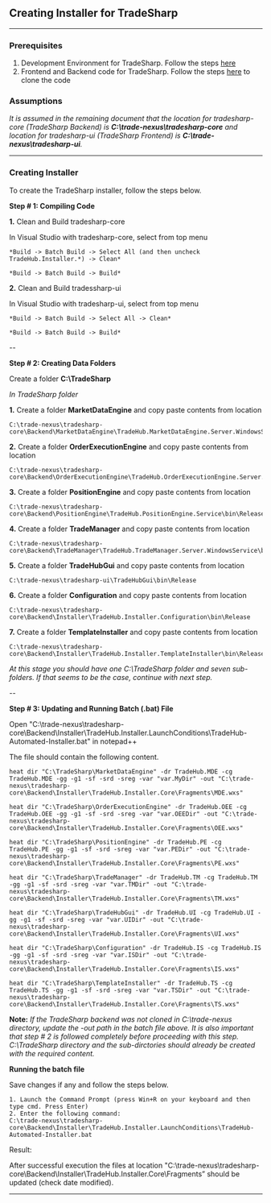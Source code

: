 ## **Creating Installer for TradeSharp** ##

***

### Prerequisites ###
1. Development Environment for TradeSharp. Follow the steps [here](https://github.com/trade-nexus/tradesharp-core#installation)
2. Frontend and Backend code for TradeSharp. Follow the steps [here](https://github.com/trade-nexus/tradesharp-core#code-cloning) to clone the code


### Assumptions ###

_It is assumed in the remaining document that the location for tradesharp-core (TradeSharp Backend) is **C:\trade-nexus\tradesharp-core** and location for tradesharp-ui (TradeSharp Frontend) is **C:\trade-nexus\tradesharp-ui**._ 

***

### Creating Installer ###

To create the TradeSharp installer, follow the steps below.

**Step # 1: Compiling Code**

**1.** Clean and Build tradesharp-core

In Visual Studio with tradesharp-core, select from top menu 

```
*Build -> Batch Build -> Select All (and then uncheck TradeHub.Installer.*) -> Clean*

*Build -> Batch Build -> Build*
```

**2.** Clean and Build tradessharp-ui

In Visual Studio with tradesharp-ui, select from top menu 

```
*Build -> Batch Build -> Select All -> Clean*

*Build -> Batch Build -> Build*
```

--

**Step # 2: Creating Data Folders**

Create a folder **C:\TradeSharp**

*In TradeSharp folder*

**1.**  Create a folder **MarketDataEngine** and copy paste contents from location

```
C:\trade-nexus\tradesharp-core\Backend\MarketDataEngine\TradeHub.MarketDataEngine.Server.WindowsService\bin\Release
```

**2.**  Create a folder **OrderExecutionEngine** and copy paste contents from location

```
C:\trade-nexus\tradesharp-core\Backend\OrderExecutionEngine\TradeHub.OrderExecutionEngine.Server.WindowsService\bin\Release
```

**3.**  Create a folder **PositionEngine** and copy paste contents from location

```
C:\trade-nexus\tradesharp-core\Backend\PositionEngine\TradeHub.PositionEngine.Service\bin\Release
```

**4.**  Create a folder **TradeManager** and copy paste contents from location

```
C:\trade-nexus\tradesharp-core\Backend\TradeManager\TradeHub.TradeManager.Server.WindowsService\bin\Release
```

**5.**  Create a folder **TradeHubGui** and copy paste contents from location

```
C:\trade-nexus\tradesharp-ui\TradeHubGui\bin\Release
```

**6.**  Create a folder **Configuration** and copy paste contents from location

```
C:\trade-nexus\tradesharp-core\Backend\Installer\TradeHub.Installer.Configuration\bin\Release
```

**7.**  Create a folder **TemplateInstaller** and copy paste contents from location

```
C:\trade-nexus\tradesharp-core\Backend\Installer\TradeHub.Installer.TemplateInstaller\bin\Release
```

*At this stage you should have one C:\TradeSharp folder and seven sub-folders. If that seems to be the case, continue with next step.* 

--

**Step # 3: Updating and Running Batch (.bat) File**

Open "C:\trade-nexus\tradesharp-core\Backend\Installer\TradeHub.Installer.LaunchConditions\TradeHub-Automated-Installer.bat" in notepad++

The file should contain the following content.

```
heat dir "C:\TradeSharp\MarketDataEngine" -dr TradeHub.MDE -cg TradeHub.MDE -gg -g1 -sf -srd -sreg -var "var.MyDir" -out "C:\trade-nexus\tradesharp-core\Backend\Installer\TradeHub.Installer.Core\Fragments\MDE.wxs"

heat dir "C:\TradeSharp\OrderExecutionEngine" -dr TradeHub.OEE -cg TradeHub.OEE -gg -g1 -sf -srd -sreg -var "var.OEEDir" -out "C:\trade-nexus\tradesharp-core\Backend\Installer\TradeHub.Installer.Core\Fragments\OEE.wxs"

heat dir "C:\TradeSharp\PositionEngine" -dr TradeHub.PE -cg TradeHub.PE -gg -g1 -sf -srd -sreg -var "var.PEDir" -out "C:\trade-nexus\tradesharp-core\Backend\Installer\TradeHub.Installer.Core\Fragments\PE.wxs"

heat dir "C:\TradeSharp\TradeManager" -dr TradeHub.TM -cg TradeHub.TM -gg -g1 -sf -srd -sreg -var "var.TMDir" -out "C:\trade-nexus\tradesharp-core\Backend\Installer\TradeHub.Installer.Core\Fragments\TM.wxs"

heat dir "C:\TradeSharp\TradeHubGui" -dr TradeHub.UI -cg TradeHub.UI -gg -g1 -sf -srd -sreg -var "var.UIDir" -out "C:\trade-nexus\tradesharp-core\Backend\Installer\TradeHub.Installer.Core\Fragments\UI.wxs"

heat dir "C:\TradeSharp\Configuration" -dr TradeHub.IS -cg TradeHub.IS -gg -g1 -sf -srd -sreg -var "var.ISDir" -out "C:\trade-nexus\tradesharp-core\Backend\Installer\TradeHub.Installer.Core\Fragments\IS.wxs"

heat dir "C:\TradeSharp\TemplateInstaller" -dr TradeHub.TS -cg TradeHub.TS -gg -g1 -sf -srd -sreg -var "var.TSDir" -out "C:\trade-nexus\tradesharp-core\Backend\Installer\TradeHub.Installer.Core\Fragments\TS.wxs"
```
**Note:** _If the TradeSharp backend was not cloned in C:\trade-nexus directory, update the -out path in the batch file above. It is also important that step # 2 is followed completely before proceeding with this step. C:\TradeSharp directory and the sub-dirctories should already be created with the required content._ 

 
**Running the batch file**

Save changes if any and follow the steps below.  

```
1. Launch the Command Prompt (press Win+R on your keyboard and then type cmd. Press Enter)
2. Enter the following command:
C:\trade-nexus\tradesharp-core\Backend\Installer\TradeHub.Installer.LaunchConditions\TradeHub-Automated-Installer.bat
```

Result:

After successful execution the files at location "C:\trade-nexus\tradesharp-core\Backend\Installer\TradeHub.Installer.Core\Fragments” should be updated (check date modified).

***